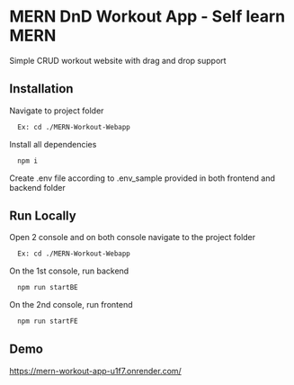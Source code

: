
# MERN DnD Workout App - Self learn MERN

Simple CRUD workout website with drag and drop support


## Installation

Navigate to project folder
```bash
  Ex: cd ./MERN-Workout-Webapp
```

Install all dependencies

```bash
  npm i
```

Create .env file according to .env_sample provided in both frontend and backend folder
    
## Run Locally

Open 2 console and on both console navigate to the project folder

```bash
  Ex: cd ./MERN-Workout-Webapp
```

On the 1st console, run backend

```bash
  npm run startBE
```

On the 2nd console, run frontend

```bash
  npm run startFE
```


## Demo
https://mern-workout-app-u1f7.onrender.com/

